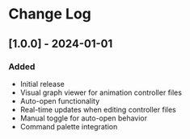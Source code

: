 # Change Log

## [1.0.0] - 2024-01-01

### Added
- Initial release
- Visual graph viewer for animation controller files
- Auto-open functionality
- Real-time updates when editing controller files
- Manual toggle for auto-open behavior
- Command palette integration